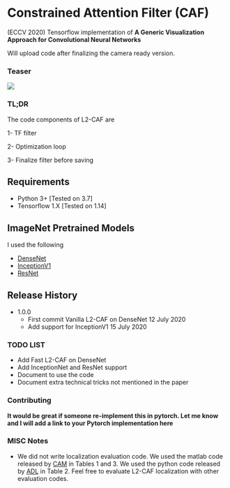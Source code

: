 # Constrained Attention Filter (CAF)
(ECCV 2020) Tensorflow implementation of **A Generic Visualization Approach for Convolutional Neural Networks**

Will upload code after finalizing the camera ready version.

### Teaser
![](https://github.com/ahmdtaha/constrained_attention_filter/blob/master/gif/l2_caf.gif)

### TL;DR
The code components of L2-CAF are

1- TF filter

2- Optimization loop

3- Finalize filter before saving

## Requirements

* Python 3+ [Tested on 3.7]
* Tensorflow 1.X [Tested on 1.14]

## ImageNet Pretrained Models
I used the following
* [DenseNet](https://github.com/pudae/tensorflow-densenet)
* [InceptionV1](https://github.com/tensorflow/models/tree/master/research/slim)
* [ResNet](https://github.com/tensorflow/models/tree/master/research/slim)



## Release History
* 1.0.0
    * First commit Vanilla L2-CAF on DenseNet 12 July 2020
    * Add support for InceptionV1 15 July 2020
    
### TODO LIST
* Add Fast L2-CAF on DenseNet
* Add InceptionNet and ResNet support
* Document to use the code
* Document extra technical tricks not mentioned in the paper 

### Contributing
**It would be great if someone re-implement this in pytorch. Let me know and I will add a link to your Pytorch implementation here**


### MISC Notes
* We did not write localization evaluation code. We used the matlab code released by [CAM](https://github.com/zhoubolei/CAM) in Tables 1  and 3.
We used the python code released by [ADL](https://github.com/junsukchoe/ADL) in Table 2. 
Feel free to evaluate L2-CAF localization with other evaluation codes.
